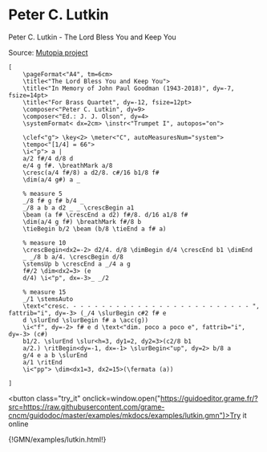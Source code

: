
# Peter C. Lutkin

Peter C. Lutkin - The Lord Bless You and Keep You

Source: [Mutopia project](https://www.mutopiaproject.org/ftp/LutkinPC/TheLordBlessYou/brass-quartet/brass-quartet-a4.pdf)

~~~~~~
[
	\pageFormat<"A4", tm=6cm>
	\title<"The Lord Bless You and Keep You">
	\title<"In Memory of John Paul Goodman (1943-2018)", dy=-7, fsize=14pt>
	\title<"For Brass Quartet", dy=-12, fsize=12pt>
	\composer<"Peter C. Lutkin", dy=9>
	\composer<"Ed.: J. J. Olson", dy=4>
	\systemFormat< dx=2cm> \instr<"Trumpet I", autopos="on">

	\clef<"g"> \key<2> \meter<"C", autoMeasuresNum="system">
	\tempo<"[1/4] = 66">
	\i<"p"> a |
	a/2 f#/4 d/8 d 
	e/4 g f#. \breathMark a/8 
	\cresc(a/4 f#/8) a d2/8. c#/16 b1/8 f#
	\dim(a/4 g#) a _

	% measure 5
	_/8 f# g f# b/4 _
	_/8 a b a d2 _ _ \crescBegin a1
	\beam (a f# \crescEnd a d2) f#/8. d/16 a1/8 f#
	\dim(a/4 g f#) \breathMark f#/8 b
	\tieBegin b/2 \beam (b/8 \tieEnd a f# a)

	% measure 10
	\crescBegin<dx2=-2> d2/4. d/8 \dimBegin d/4 \crescEnd b1 \dimEnd
	_ _/8 b a/4. \crescBegin d/8
	\stemsUp b \crescEnd a _/4 a g 
	f#/2 \dim<dx2=3> (e
	d/4) \i<"p", dx=-3>_ _/2

	% measure 15
	_/1 \stemsAuto
	\text<"cresc. - - - - - - - - - - - - - - - - - - - - - - - - - ", fattrib="i", dy=-3> (_/4 \slurBegin c#2 f# e
	d \slurEnd \slurBegin f# a \acc(g))
	\i<"f", dy=-2> f# e d \text<"dim. poco a poco e", fattrib="i", dy=-3> (c#) 
	b1/2. \slurEnd \slur<h=3, dy1=2, dy2=3>(c2/8 b1
	a/2.) \ritBegin<dy=-1, dx=-1> \slurBegin<"up", dy=2> b/8 a
	g/4 e a b \slurEnd 
	a/1 \ritEnd 
	\i<"pp"> \dim<dx1=3, dx2=15>(\fermata (a))

]
~~~~~~


<button class="try_it" onclick=window.open("https://guidoeditor.grame.fr/?src=https://raw.githubusercontent.com/grame-cncm/guidodoc/master/examples/mkdocs/examples/lutkin.gmn")>Try it online</button>

{!GMN/examples/lutkin.html!}

